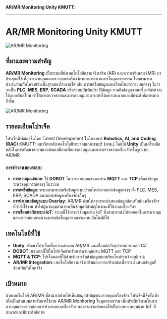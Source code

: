 **AR/MR Monitoring Unity KMUTT**:

---

# AR/MR Monitoring Unity KMUTT

![AR/MR Monitoring]([https://rac.thairobotics.org/wp-content/uploads/2023/10/11-1024x576.png](https://rac.thairobotics.org/wp-content/uploads/2023/10/11-1024x576.png))

## ที่มาและความสำคัญ
**AR/MR Monitoring** เป็นระบบที่นำเทคโนโลยีความจริงเสริม (AR) และความจริงผสม (MR) มาประยุกต์ใช้เพื่อการควบคุมและตรวจสอบเครื่องจักรและกระบวนการในอุตสาหกรรม โดยสามารถทำงานร่วมกับโครงสร้างพื้นฐานของโรงงานได้ เช่น การสตรีมข้อมูลแบบเรียลไทม์จากระบบต่างๆ ไม่ว่าจะเป็น **PLC**, **MES**, **ERP**, **SCADA** หรือระบบบันทึกประวัติข้อมูล รวมถึงข้อมูลจากเครื่องจักรต่างๆ ได้แบบเรียลไทม์ ทำให้การตรวจสอบและการควบคุมสามารถทำได้อย่างสะดวกและมีประสิทธิภาพมากยิ่งขึ้น

![AR/MR Monitoring](https://rac.thairobotics.org/wp-content/uploads/2023/10/10-2-1024x576.png)

## รายละเอียดโปรเจ็ค
โปรเจ็คนี้พัฒนาขึ้นโดย Talent Development ในโครงการ **Robotics, AI, and Coding (RAC)** KMUTT: มหาวิทยาลัยเทคโนโลยีพระจอมเกล้าธนบุรี (มจธ.) โดยใช้ **Unity** เป็นเครื่องมือหลักในการพัฒนาสภาพแวดล้อมเสมือนเพื่อการควบคุมและการตรวจสอบเครื่องจักรในรูปแบบ AR/MR

### การทำงานของระบบ
- **การควบคุมแขนกล**: ใช้ **DOBOT** ในการควบคุมแขนกลผ่าน **MQTT** และ **TCP** เพื่อส่งข้อมูลระหว่างอุปกรณ์ต่างๆ ในระบบ
- **การสตรีมข้อมูล**: ระบบสามารถสตรีมข้อมูลแบบเรียลไทม์จากแหล่งข้อมูลต่างๆ ทั้ง PLC, MES, ERP, SCADA และแหล่งข้อมูลเครื่องจักรอื่นๆ
- **การนำเสนอข้อมูลแบบ Overlay**: AR/MR ช่วยให้สามารถนำเสนอข้อมูลซ้อนทับกับเครื่องจักรที่กำลังใช้งาน ทำให้ผู้ควบคุมสามารถเห็นข้อมูลที่สำคัญในขณะที่ใช้งานเครื่องจักร
- **การเชื่อมต่อกับระบบ IoT**: ระบบนี้ใช้การส่งข้อมูลผ่าน IoT ซึ่งสามารถนำไปต่อยอดในการควบคุมและตรวจสอบกระบวนการผลิตในอุตสาหกรรมแบบอัตโนมัติได้

## เทคโนโลยีที่ใช้
- **Unity**: พัฒนาโปรเจ็คเพื่อการแสดงผล AR/MR และเชื่อมต่อกับอุปกรณ์ภายนอก C#
- **DOBOT**: แขนกลที่ใช้ในโปรเจ็คสำหรับการควบคุมผ่าน MQTT และ TCP
- **MQTT & TCP**: โปรโตคอลที่ใช้สำหรับการรับส่งข้อมูลแบบเรียลไทม์ระหว่างอุปกรณ์
- **AR/MR Integration**: เทคโนโลยีความจริงเสริมและความจริงผสมเพื่อการนำเสนอข้อมูลที่ซ้อนทับกับโลกจริง

## เป้าหมาย
ด้วยเทคโนโลยี AR/MR ที่สามารถช่วยให้เห็นข้อมูลสำคัญขณะควบคุมเครื่องจักร โปรเจ็คนี้จึงตั้งเป้าเพื่อเป็นต้นแบบสำหรับการใช้งาน AR/MR Monitoring ในอุตสาหกรรม เพิ่มประสิทธิภาพในการควบคุมและตรวจสอบการทำงานของเครื่องจักร และสามารถต่อยอดให้เป็นระบบควบคุมผ่าน IoT ที่สะดวกและมีประสิทธิภาพ
